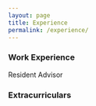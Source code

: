 ```yaml
---
layout: page
title: Experience
permalink: /experience/
---
```

### Work Experience
Resident Advisor


### Extracurriculars

